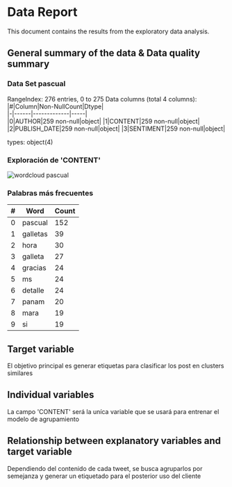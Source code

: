 # Data Report

This document contains the results from the exploratory data analysis.

## General summary of the data & Data quality summary
### Data Set pascual
RangeIndex: 276 entries, 0 to 275
Data columns (total 4 columns):
|#|Column|Non-NullCount|Dtype|  
|-|------|-------------|-----|  
|0|AUTHOR|259 non-null|object| 
|1|CONTENT|259 non-null|object| 
|2|PUBLISH_DATE|259 non-null|object| 
|3|SENTIMENT|259 non-null|object| 

types: object(4)
### Exploración de 'CONTENT'
![wordcloud pascual](https://user-images.githubusercontent.com/43830019/144765882-d2d81d8e-d1af-4df5-b817-6445cd3d05ab.png)

### Palabras más frecuentes
|#|Word|Count|
|-|----|-----|
|0|pascual|152| 
|1|galletas|39| 
|2|hora|30| 
|3|galleta|27| 
|4|gracias|24| 
|5|ms|24|
|6|detalle|24| 
|7|panam|20| 
|8|mara|19| 
|9|si|19| 


## Target variable
El objetivo principal es generar etiquetas para clasificar los post en clusters similares
## Individual variables
La campo 'CONTENT' será la uníca variable que se usará para entrenar el modelo de agrupamiento

## Relationship between explanatory variables and target variable
Dependiendo del contenido de cada tweet, se busca agruparlos por semejanza y generar un etiquetado para el posterior uso del cliente 

